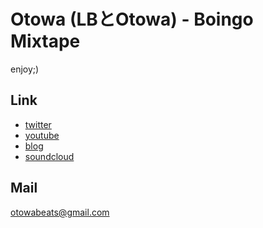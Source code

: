 # Otowa (LBとOtowa) - Boingo Mixtape
  
enjoy;)

## Link

* [twitter](https://twitter.com/otowa_jp)  
* [youtube](https://www.youtube.com/user/mao1tao1)  
* [blog](http://otowa-jp.hatenablog.com/)  
* [soundcloud](https://soundcloud.com/otowa)  

## Mail
<otowabeats@gmail.com>

